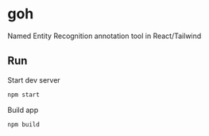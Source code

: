 # goh
Named Entity Recognition annotation tool in React/Tailwind

## Run
Start dev server
```bash
npm start
```
Build app
```
npm build
```